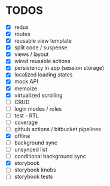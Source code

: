 # TODOS

- [x] redux
- [x] routes
- [x] reusable view template
- [x] split code / suspense
- [x] views / layout
- [x] wired reusable actions 
- [x] persistency in app  (session storage) 
- [x] localized loading states 
- [x] mock API
- [x] memoize 
- [x] virtualized scrolling
- [ ] CRUD
- [ ] login modes / roles
- [ ] test - RTL
- [ ] coverage
- [ ] github actions / bitbucket pipelines
- [x] offline
- [ ] background sync
- [ ] unsynced list
- [ ] conditional background sync
- [x] storybook
- [ ] storybook knobs
- [ ] storybook tests
